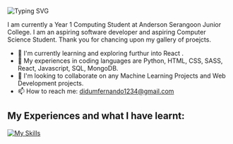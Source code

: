  ![Typing SVG](https://readme-typing-svg.demolab.com/?lines=I+am+Didum+Fernando!)
 
 I am currently a Year 1 Computing Student at Anderson Serangoon Junior College. I am an aspiring software developer and aspiring Computer Science Student. Thank you for chancing upon my gallery of proejcts.
 
 - 🌱  I'm currently learning and exploring furthur into React .
 - 🔭  My experiences in coding languages are Python, HTML, CSS, SASS, React, Javascript, SQL, MongoDB.
 - 👯  I'm looking to collaborate on any Machine Learning Projects and Web Development projects.
 - 📫  How to reach me: didumfernando1234@gmail.com



## My Experiences and what I have learnt:

[![My Skills](https://skillicons.dev/icons?i=js,html,css,bootstrap,figma,flask,linux,mongodb,ps,py,qt,react,redux,sass,sqlite,vite)](https://skillicons.dev)




<!--
**didumfernando/didumfernando** is a ✨ _special_ ✨ repository because its `README.md` (this file) appears on your GitHub profile.

Here are some ideas to get you started:

- 🔭 I’m currently working on ...
- 🌱 I’m currently learning ...
- 👯 I’m looking to collaborate on ...
- 🤔 I’m looking for help with ...
- 💬 Ask me about ...
- 📫 How to reach me: ...
- 😄 Pronouns: ...
- ⚡ Fun fact: ...
-->
